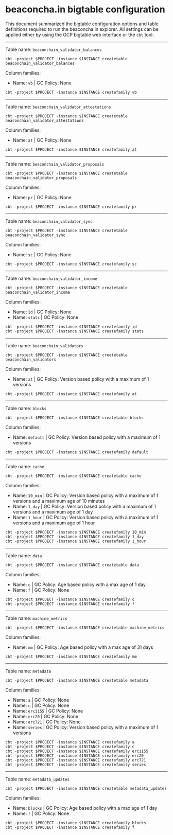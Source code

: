# beaconcha.in bigtable configuration
This document summarized the bigtable configuration options and table definitions required to run the beaconcha.in explorer. All settings can be applied either by using the GCP bigtable web interface or the `cbt` tool.

----
Table name: `beaconchain_validator_balances`

```
cbt -project $PROJECT -instance $INSTANCE createtable beaconchain_validator_balances
```

Column families:
* Name: `vb` | GC Policy: None

```
cbt -project $PROJECT -instance $INSTANCE createfamily vb
```

----
Table name: `beaconchain_validator_attestations`

```
cbt -project $PROJECT -instance $INSTANCE createtable beaconchain_validator_attestations
```

Column families:
* Name: `at` | GC Policy: None

```
cbt -project $PROJECT -instance $INSTANCE createfamily at
```
----
Table name: `beaconchain_validator_proposals`

```
cbt -project $PROJECT -instance $INSTANCE createtable beaconchain_validator_proposals
```

Column families:
* Name: `pr` | GC Policy: None

```
cbt -project $PROJECT -instance $INSTANCE createfamily pr
```
----
Table name: `beaconchain_validator_sync`

```
cbt -project $PROJECT -instance $INSTANCE createtable beaconchain_validator_sync
```

Column families:
* Name: `sc` | GC Policy: None

```
cbt -project $PROJECT -instance $INSTANCE createfamily sc
```
----
Table name: `beaconchain_validator_income`

```
cbt -project $PROJECT -instance $INSTANCE createtable beaconchain_validator_income
```

Column families:
* Name: `id` | GC Policy: None
* Name: `stats` | GC Policy: None

```
cbt -project $PROJECT -instance $INSTANCE createfamily id
cbt -project $PROJECT -instance $INSTANCE createfamily stats
```
----
Table name: `beaconchain_validators`

```
cbt -project $PROJECT -instance $INSTANCE createtable beaconchain_validators
```

Column families:
* Name: `at` | GC Policy: Version based policy with a maximum of 1 versions

```
cbt -project $PROJECT -instance $INSTANCE createfamily at
```
----
Table name: `blocks`

```
cbt -project $PROJECT -instance $INSTANCE createtable blocks
```

Column families:
* Name: `default` | GC Policy: Version based policy with a maximum of 1 versions

```
cbt -project $PROJECT -instance $INSTANCE createfamily default
```
----
Table name: `cache`

```
cbt -project $PROJECT -instance $INSTANCE createtable cache
```

Column families:
* Name: `10_min` | GC Policy: Version based policy with a maximum of 1 versions and a maximum age of 10 minutes
* Name: `1_day` | GC Policy: Version based policy with a maximum of 1 versions and a maximum age of 1 day
* Name: `1_hour` | GC Policy: Version based policy with a maximum of 1 versions and a maximum age of 1 hour

```
cbt -project $PROJECT -instance $INSTANCE createfamily 10_min
cbt -project $PROJECT -instance $INSTANCE createfamily 1_day
cbt -project $PROJECT -instance $INSTANCE createfamily 1_hour
```
----
Table name: `data`

```
cbt -project $PROJECT -instance $INSTANCE createtable data
```

Column families:
* Name: `c` | GC Policy: Age based policy with a max age of 1 day
* Name: `f` | GC Policy: None

```
cbt -project $PROJECT -instance $INSTANCE createfamily c
cbt -project $PROJECT -instance $INSTANCE createfamily f
```
----
Table name: `machine_metrics`

```
cbt -project $PROJECT -instance $INSTANCE createtable machine_metrics
```

Column families:
* Name: `mm` | GC Policy: Age based policy with a max age of 31 days

```
cbt -project $PROJECT -instance $INSTANCE createfamily mm
```
----
Table name: `metadata`

```
cbt -project $PROJECT -instance $INSTANCE createtable metadata
```

Column families:
* Name: `a` | GC Policy: None
* Name: `c` | GC Policy: None
* Name: `erc1155` | GC Policy: None
* Name: `erc20` | GC Policy: None
* Name: `erc721` | GC Policy: None
* Name: `series` | GC Policy: Version based policy with a maximum of 1 versions

```
cbt -project $PROJECT -instance $INSTANCE createfamily a
cbt -project $PROJECT -instance $INSTANCE createfamily c
cbt -project $PROJECT -instance $INSTANCE createfamily erc1155
cbt -project $PROJECT -instance $INSTANCE createfamily erc20
cbt -project $PROJECT -instance $INSTANCE createfamily erc721
cbt -project $PROJECT -instance $INSTANCE createfamily series
```
----
Table name: `metadata_updates`

```
cbt -project $PROJECT -instance $INSTANCE createtable metadata_updates
```

Column families:
* Name: `blocks` | GC Policy: Age based policy with a max age of 1 day
* Name: `f` | GC Policy: None

```
cbt -project $PROJECT -instance $INSTANCE createfamily blocks
cbt -project $PROJECT -instance $INSTANCE createfamily f
```